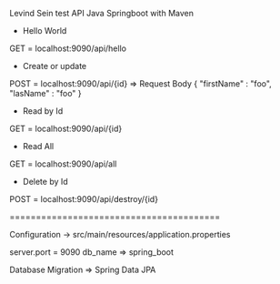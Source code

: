 Levind Sein test API Java Springboot with Maven

+ Hello World

GET = localhost:9090/api/hello

+ Create or update

POST = localhost:9090/api/{id}
=> Request Body
{
   "firstName" : "foo",
   "lasName" : "foo"
}

+ Read by Id

GET = localhost:9090/api/{id}

+ Read All

GET = localhost:9090/api/all

+ Delete by Id

POST = localhost:9090/api/destroy/{id}

========================================

Configuration -> src/main/resources/application.properties

server.port = 9090
db_name => spring_boot

Database Migration => Spring Data JPA